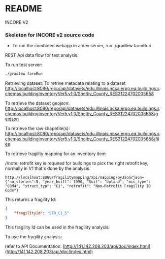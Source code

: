 # README #

INCORE V2

### Skeleton for INCORE v2 source code ###

* To run the combined webapp in a dev server, run ./gradlew farmRun

REST Api data flow for test analysis:

To run test server:
```cmd
./gradlew farmRun
```

Retrieving dataset:
  To retrive metadata relating to a dataset:
  [http://localhost:8080/repo/api/datasets/edu.illinois.ncsa.ergo.eq.buildings.schemas.buildingInventoryVer5.v1.0/Shelby_County_RES31224702005658](http://localhost:8080/repo/api/datasets/edu.illinois.ncsa.ergo.eq.buildings.schemas.buildingInventoryVer5.v1.0/Shelby_County_RES31224702005658)

  To retrieve the dataset geojson:
  [http://localhost:8080/repo/api/datasets/edu.illinois.ncsa.ergo.eq.buildings.schemas.buildingInventoryVer5.v1.0/Shelby_County_RES31224702005658/geojson](http://localhost:8080/repo/api/datasets/edu.illinois.ncsa.ergo.eq.buildings.schemas.buildingInventoryVer5.v1.0/Shelby_County_RES31224702005658/geojson)

  To retrieve the raw shapefile(s):
  [http://localhost:8080/repo/api/datasets/edu.illinois.ncsa.ergo.eq.buildings.schemas.buildingInventoryVer5.v1.0/Shelby_County_RES31224702005658/files](http://localhost:8080/repo/api/datasets/edu.illinois.ncsa.ergo.eq.buildings.schemas.buildingInventoryVer5.v1.0/Shelby_County_RES31224702005658/files)


To retrieve fragility mapping for an inventory item:
  
  //note: retrofit key is required for buildings to pick the right retrofit key, normally in V1 that's done by the analysis.
  ```
  http://localhost:8080/fragilitymapping/api/mapping/byJson?json={"no_stories":5, "year_built": 1990, "Soil": "Upland", "occ_type": "COM4", "struct_typ": "C1", "retrofit": "Non-Retrofit Fragility ID Code"}
  ```

  This returns a fragility Id:
  ```json
  {
      "fragilityId": "STR_C1_5"
  }
  ```
  This fragility Id can be used in the fragility analysis:


To use the fragility analysis:

  refer to API Documentation: [http://141.142.208.203/api/doc/index.html](http://141.142.208.203/api/doc/index.html) 



